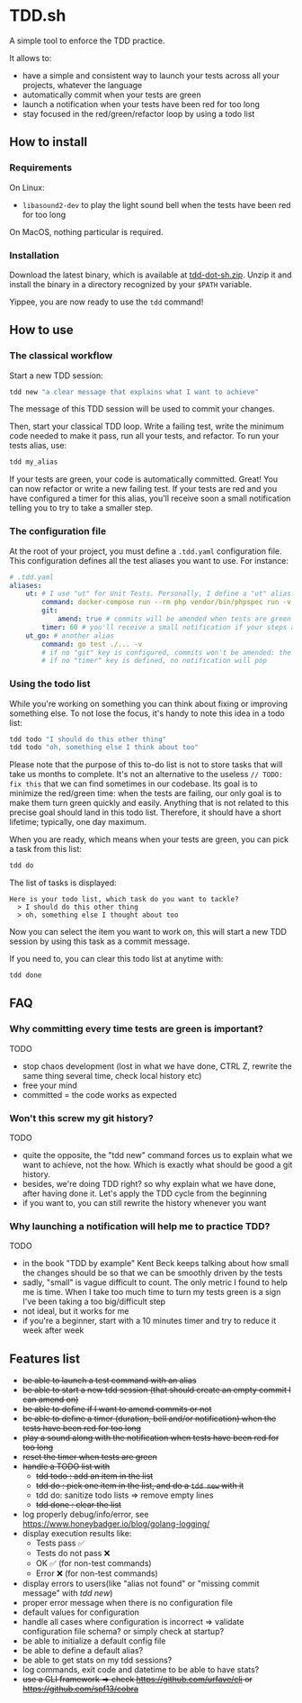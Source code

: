 # TDD.sh

A simple tool to enforce the TDD practice.

It allows to:

- have a simple and consistent way to launch your tests across all your projects, whatever the language
- automatically commit when your tests are green
- launch a notification when your tests have been red for too long
- stay focused in the red/green/refactor loop by using a todo list

## How to install

### Requirements

On Linux:

- `libasound2-dev` to play the light sound bell when the tests have been red for too long

On MacOS, nothing particular is required.


### Installation

Download the latest binary, which is available at [tdd-dot-sh.zip](https://github.com/jjanvier/tdd.sh/releases/latest/download/tdd-dot-sh.zip). Unzip it and install the binary in a directory recognized by your `$PATH` variable.

Yippee, you are now ready to use the `tdd` command!

## How to use

### The classical workflow

Start a new TDD session:

```bash
tdd new "a clear message that explains what I want to achieve"
```

The message of this TDD session will be used to commit your changes.

Then, start your classical TDD loop. Write a failing test, write the minimum code needed to make it pass, run all your tests, and refactor. To run your tests alias, use:

```bash
tdd my_alias
```

If your tests are green, your code is automatically committed. Great! You can now refactor or write a new failing test.
If your tests are red and you have configured a timer for this alias, you'll receive soon a small notification telling you to try to take a smaller step.


### The configuration file

At the root of your project, you must define a `.tdd.yaml` configuration file. This configuration defines all the test aliases you want to use. For instance:

```yaml
# .tdd.yaml
aliases:
    ut: # I use "ut" for Unit Tests. Personally, I define a "ut" alias for all my projects
        command: docker-compose run --rm php vendor/bin/phpspec run -v
        git:
            amend: true # commits will be amended when tests are green
        timer: 60 # you'll receive a small notification if your steps are still red after 60 seconds
    ut_go: # another alias
        command: go test ./... -v
        # if no "git" key is configured, commits won't be amended: the previous message will be reused
        # if no "timer" key is defined, no notification will pop
```

### Using the todo list

While you're working on something you can think about fixing or improving something else. To not lose the focus, it's handy to note this idea in a todo list:

```bash
tdd todo "I should do this other thing"
tdd todo "oh, something else I think about too"
```

Please note that the purpose of this to-do list is not to store tasks that will take us months to complete. It's not an alternative to the useless `// TODO: fix this` that we can find sometimes in our codebase. Its goal is to minimize the red/green time: when the tests are failing, our only goal is to make them turn green quickly and easily. Anything that is not related to this precise goal should land in this todo list. Therefore, it should have a short lifetime; typically, one day maximum.

When you are ready, which means when your tests are green, you can pick a task from this list:

```bash
tdd do
```

The list of tasks is displayed:

```  
Here is your todo list, which task do you want to tackle?
  > I should do this other thing
  > oh, something else I thought about too
```

Now you can select the item you want to work on, this will start a new TDD session by using this task as a commit message.

If you need to, you can clear this todo list at anytime with:

```bash
tdd done
```

## FAQ

### Why committing every time tests are green is important?

TODO

- stop chaos development (lost in what we have done, CTRL Z, rewrite the same thing several time, check local history etc)
- free your mind
- committed = the code works as expected

### Won't this screw my git history?

TODO

- quite the opposite, the "tdd new" command forces us to explain what we want to achieve, not the how. Which is exactly what should be good a git history.
- besides, we're doing TDD right? so why explain what we have done, after having done it. Let's apply the TDD cycle from the beginning
- if you want to, you can still rewrite the history whenever you want

### Why launching a notification will help me to practice TDD?

TODO

- in the book "TDD by example" Kent Beck keeps talking about how small the changes should be so that we can be smoothly driven by the tests
- sadly, "small" is vague difficult to count. The only metric I found to help me is time. When I take too much time to turn my tests green is a sign I've been taking a too big/difficult step
- not ideal, but it works for me
- if you're a beginner, start with a 10 minutes timer and try to reduce it week after week

## Features list

- ~~be able to launch a test command with an alias~~
- ~~be able to start a new tdd session (that should create an empty commit I can amend on)~~
- ~~be able to define if I want to amend commits or not~~
- ~~be able to define a timer (duration, bell and/or notification) when the tests have been red for too long~~
- ~~play a sound along with the notification when tests have been red for too long~~
- ~~reset the timer when tests are green~~
- ~~handle a TODO list with~~
  - ~~tdd todo : add an item in the list~~
  - ~~tdd do : pick one item in the list, and do a `tdd new` with it~~
  - tdd do: sanitize todo lists => remove empty lines
  - ~~tdd done : clear the list~~
- log properly debug/info/error, see https://www.honeybadger.io/blog/golang-logging/
- display execution results like:
  - Tests pass ✅
  - Tests do not pass ❌
  - OK ✅ (for non-test commands)
  - Error ❌ (for non-test commands)
- display errors to users(like "alias not found" or "missing commit message" with _tdd new_)
- proper error message when there is no configuration file
- default values for configuration
- handle all cases where configuration is incorrect =>  validate configuration file schema? or simply check at startup?
- be able to initialize a default config file
- be able to define a default alias? 
- be able to get stats on my tdd sessions?
- log commands, exit code and datetime to be able to have stats?
- ~~use a CLI framework => check https://github.com/urfave/cli or https://github.com/spf13/cobra~~ 
